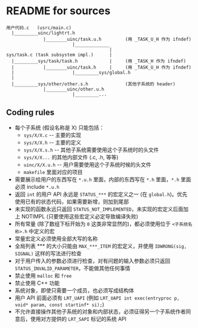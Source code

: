 # README for sources

```
用户代码.c   (usrc/main.c)
  |_________uinc/lightrt.h
              |________uinc/task.u.h         (用 _TASK_U_H 作为 ifndef)
                         |_____________
                                       |
sys/task.c (task subsystem impl.)      |
  |_________sys/task/task.h            |     (用 _TASK_H 作为 ifndef)
  |           |________uinc/task.h     |     (用 _TASK_U_H 作为 ifndef)
  |                      |_________sys/global.h
  |
  |_________sys/other/other.s.h              (其他子系统的 header)
              |________uinc/other.u.h
                         |_________...

```

## Coding rules

- 每个子系统 (假设名称是 X) 只能包括：
  - `sys/X/X.c` -- 主要的实现
  - `sys/X/X.h` -- 主要的定义
  - `sys/X/X.s.h` -- 其他子系统需要使用这个子系统时的头文件
  - `sys/X/X...` 的其他内部文件 (.c, .h, 等等)
  - `uinc/X/X.u.h` -- 用户需要使用这个子系统时候的头文件
  - `makefile` 里面对应的项目
- 需要展示给用户的东西写在 `*.u.h` 里面，内部的东西写在 `*.h` 里面，`*.h` 里面必须 include `*.u.h`
- 返回 `int` 的用户 API 永远是 `STATUS_***` 的宏定义之一 (在 `global.h`)。优先使用已有的状态代码，如果需要新增，则加到尾部
- 未实现的函数永远只返回 `STATUS_NOT_IMPLEMENTED`，未实现的宏定义后面加上 NOTIMPL (只要使用这些宏定义必定导致编译失败)
- 所有常量 (除了数组下标开始为 `0` 这类非常显然的)，都必须使用位于 `<子系统名称>.h` 中定义的宏
- 常量宏定义必须使用全部大写的名称
- 全局列表 *** 的大小只能由 `MAX_***_ITEM` 的宏定义，并使用 `IDWRONG(sig, SIGNAL)` 这样的写法进行检查
- 对于用户传入的参数必须进行检查，对有问题的输入参数必须只返回 `STATUS_INVALID_PARAMETER`，不能做其他任何事情
- 禁止使用 `malloc` 和 `free`
- 禁止使用 C++ 功能
- 系统对象，即使只需要一个成员，也必须写成结构体
- 用户 API 前面必须有 `LRT_UAPI` (例如 `LRT_UAPI int exec(entryproc p, void* param, const startinf* si);`)
- 不允许直接操作其他子系统的对象和内部状态，必须征得另一个子系统作者同意后，使用对方提供的 `LRT_SAPI` 标记的系统 API
